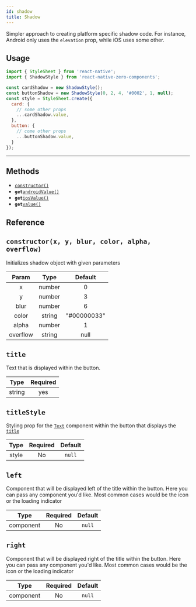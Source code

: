 ```yaml
---
id: shadow
title: Shadow
---
```

Simpler approach to creating platform specific shadow code. For instance, Android only uses the `elevation` prop, while iOS uses some other.


## Usage


```javascript
import { StyleSheet } from 'react-native';
import { ShadowStyle } from 'react-native-zero-components';

const cardShadow = new ShadowStyle();
const buttonShadow = new ShadowStyle(0, 2, 4, '#0002', 1, null);
const style = StyleSheet.create({
  card: {
    // some other props
    ...cardShadow.value,
  },
  button: {
    // come other props
    ...buttonShadow.value,
  }
});
```

---
## Methods
* [`constructor()`](#constructor)
* **`get`**[`androidValue()`](#androidValue)
* **`get`**[`iosValue()`](#iosValue)
* **`get`**[`value()`](#value)

## Reference

## `constructor(x, y, blur, color, alpha, overflow)`
Initializes shadow object with given parameters

|   Param  |  Type  |   Default   |
|:--------:|:------:|:-----------:|
|     x    | number |      0      |
|     y    | number |      3      |
|   blur   | number |      6      |
|   color  | string | "#00000033" |
|   alpha  | number |      1      |
| overflow | string |     null    |

## `title`
Text that is displayed within the button.

|         Type        | Required |
|:-------------------:|:--------:|
| string |    yes    |

## `titleStyle`
Styling prop for the [`Text`](https://facebook.github.io/react-native/docs/text) component within the button that displays the [`title`](#title)

|         Type        | Required | Default                                                                             |
|:-------------------:|:--------:|:-------------------------------------------------------------------------------------:|
| style |    No    | `null` |

## `left`
Component that will be displayed left of the title within the button. Here you can pass any component you'd like. Most common cases would be the icon or the loading indicator

|         Type        | Required | Default                                                                             |
|:-------------------:|:--------:|:-------------------------------------------------------------------------------------:|
| component |    No    | `null` |

## `right`
Component that will be displayed right of the title within the button. Here you can pass any component you'd like. Most common cases would be the icon or the loading indicator

|         Type        | Required | Default                                                                             |
|:-------------------:|:--------:|:-------------------------------------------------------------------------------------:|
| component |    No    | `null` |
